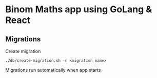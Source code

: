 # Binom Maths app using GoLang & React

## Migrations

Create migration

    ./db/create-migration.sh -n <migration name>

Migrations run automatically when app starts
    